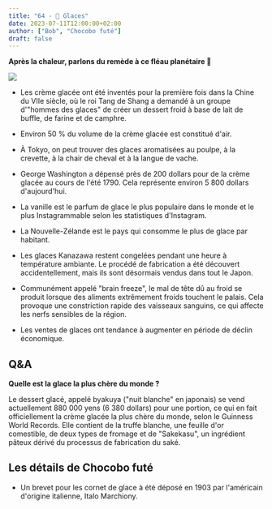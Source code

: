 ```yaml
---
title: "64 - 🍨 Glaces"
date: 2023-07-11T12:00:00+02:00
author: ["Bob", "Chocobo futé"]
draft: false
---
```


**Après la chaleur, parlons du remède à ce fléau planétaire 🍨**

![](/img/64.jpg)

- Les crème glacée ont été inventés pour la première fois dans la Chine du VIIe siècle, où le roi Tang de Shang a demandé à un groupe d'"hommes des glaces" de créer un dessert froid à base de lait de buffle, de farine et de camphre.

- Environ 50 % du volume de la crème glacée est constitué d'air.

- À Tokyo, on peut trouver des glaces aromatisées au poulpe, à la crevette, à la chair de cheval et à la langue de vache.

- George Washington a dépensé près de 200 dollars pour de la crème glacée au cours de l'été 1790. Cela représente environ 5 800 dollars d'aujourd'hui.

- La vanille est le parfum de glace le plus populaire dans le monde et le plus Instagrammable selon les statistiques d'Instagram.  

- La Nouvelle-Zélande est le pays qui consomme le plus de glace par habitant.

- Les glaces Kanazawa restent congelées pendant une heure à température ambiante. Le procédé de fabrication a été découvert accidentellement, mais ils sont désormais vendus dans tout le Japon.

- Communément appelé "brain freeze", le mal de tête dû au froid se produit lorsque des aliments extrêmement froids touchent le palais. Cela provoque une constriction rapide des vaisseaux sanguins, ce qui affecte les nerfs sensibles de la région.

- Les ventes de glaces ont tendance à augmenter en période de déclin économique.

## Q&A

**Quelle est la glace la plus chère du monde ?**

Le dessert glacé, appelé byakuya ("nuit blanche" en japonais) se vend actuellement 880 000 yens (6 380 dollars) pour une portion, ce qui en fait officiellement la crème glacée la plus chère du monde, selon le Guinness World Records. Elle contient de la truffe blanche, une feuille d'or comestible, de deux types de fromage et de "Sakekasu", un ingrédient pâteux dérivé du processus de fabrication du saké.

## Les détails de Chocobo futé

- Un brevet pour les cornet de glace à été déposé en 1903 par l'américain d'origine italienne, Italo Marchiony.